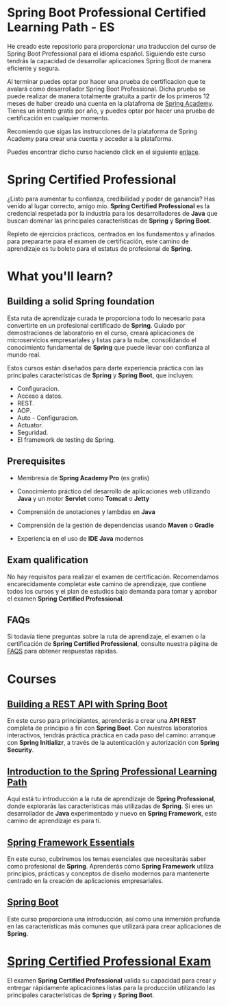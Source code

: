 # Spring Boot Professional Certified Learning Path - ES

He creado este repositorio para proporcionar una traduccion del curso de Spring Boot Professional para el idioma español.
Siguiendo este curso tendrás la capacidad de desarrollar aplicaciones Spring Boot de manera eficiente y segura. 

Al terminar puedes optar por hacer una prueba de certificacion que te avalará como desarrollador Spring Boot Professional. Dicha prueba se puede realizar de manera totalmente gratuita a partir de los primeros 12 meses de haber creado una cuenta en la platafroma de [Spring Academy](https://spring.academy/home). Tienes un intento gratis por 
año, y puedes optar por hacer una prueba de certificación en cualquier momento.

Recomiendo que sigas las instrucciones de la plataforma de Spring Academy para crear una cuenta y acceder a la plataforma.

Puedes encontrar dicho curso haciendo click en el siguiente [enlace](https://spring.academy/paths/spring-certified-professional-2023).

# Spring Certified Professional

¿Listo para aumentar tu confianza, credibilidad y poder de ganancia? Has venido al lugar correcto, amigo mío. **Spring Certified Professional** es la credencial respetada por la industria para los desarrolladores de **Java** que buscan dominar las principales características de **Spring** y **Spring Boot**.

Repleto de ejercicios prácticos, centrados en los fundamentos y afinados para prepararte para el examen de certificación, este camino de aprendizaje es tu boleto para el estatus de profesional de **Spring**.

# What you'll learn?

## Building a solid Spring foundation

Esta ruta de aprendizaje curada te proporciona todo lo necesario para convertirte en un profesional certificado de **Spring**. Guiado por demostraciones de laboratorio en el curso, creará aplicaciones de microservicios empresariales y listas para la nube, consolidando el conocimiento fundamental de **Spring** que puede llevar con confianza al mundo real.

Estos cursos están diseñados para darte experiencia práctica con las principales características de **Spring** y **Spring Boot**, que incluyen:

- Configuracion.
- Acceso a datos.
- REST.
- AOP.
- Auto - Configuracion.
- Actuator.
- Seguridad.
- El framework de testing de Spring.

## Prerequisites

- Membresía de **Spring Academy Pro** (es gratis)

- Conocimiento práctico del desarrollo de aplicaciones web utilizando **Java** y un motor **Servlet** como **Tomcat** o **Jetty**

- Comprensión de anotaciones y lambdas en **Java**

- Comprensión de la gestión de dependencias usando **Maven** o **Gradle**

- Experiencia en el uso de **IDE Java** modernos

## Exam qualification

No hay requisitos para realizar el examen de certificación. Recomendamos encarecidamente completar este camino de aprendizaje, que contiene todos los cursos y el plan de estudios bajo demanda para tomar y aprobar el examen **Spring Certified Professional**.

## FAQs

Si todavía tiene preguntas sobre la ruta de aprendizaje, el examen o la certificación de **Spring Certified Professional**, consulte nuestra página de [FAQS](https://spring.academy/faq#certification) para obtener respuestas rápidas.

# Courses

## [Building a REST API with Spring Boot](https://spring.academy/courses/building-a-rest-api-with-spring-boot) 

En este curso para principiantes, aprenderás a crear una **API REST** completa de principio a fin con **Spring Boot**. Con nuestros laboratorios interactivos, tendrás práctica práctica en cada paso del camino: arranque con **Spring Initializr**, a través de la autenticación y autorización con **Spring Security**.

## [Introduction to the Spring Professional Learning Path](https://spring.academy/courses/spring-introduction)

Aquí está tu introducción a la ruta de aprendizaje de **Spring Professional**, donde explorarás las características más utilizadas de **Spring**. Si eres un desarrollador de **Java** experimentado y nuevo en **Spring Framework**, este camino de aprendizaje es para ti.

## [Spring Framework Essentials](https://spring.academy/courses/spring-framework-essentials)

En este curso, cubriremos los temas esenciales que necesitarás saber como profesional de **Spring**. Aprenderás cómo **Spring Framework** utiliza principios, prácticas y conceptos de diseño modernos para mantenerte centrado en la creación de aplicaciones empresariales.

## [Spring Boot](https://spring.academy/courses/spring-boot)

Este curso proporciona una introducción, así como una inmersión profunda en las características más comunes que utilizará para crear aplicaciones de **Spring**.

# [Spring Certified Professional Exam](https://spring.academy/account/exam-vouchers)

El examen **Spring Certified Professional** valida su capacidad para crear y entregar rápidamente aplicaciones listas para la producción utilizando las principales características de **Spring** y **Spring Boot**.